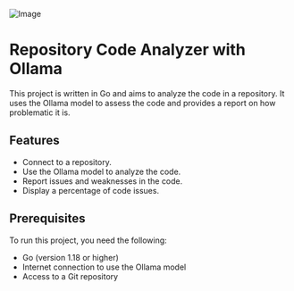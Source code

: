![Image](https://raw.githubusercontent.com/mj-azimi/code_attack/refs/heads/main/DALL%C2%B7E%202025-01-04%2000.48.34%20-%20A%20futuristic%20office%20workspace%20with%20a%20computer%20screen%20displaying%20code.%20The%20screen%20shows%20a%20programming%20environment%20with%20lines%20of%20code%20being%20analyzed%20by%20.webp)
# Repository Code Analyzer with Ollama

This project is written in Go and aims to analyze the code in a repository. It uses the Ollama model to assess the code and provides a report on how problematic it is.

## Features
- Connect to a repository.
- Use the Ollama model to analyze the code.
- Report issues and weaknesses in the code.
- Display a percentage of code issues.

## Prerequisites
To run this project, you need the following:
- Go (version 1.18 or higher)
- Internet connection to use the Ollama model
- Access to a Git repository

